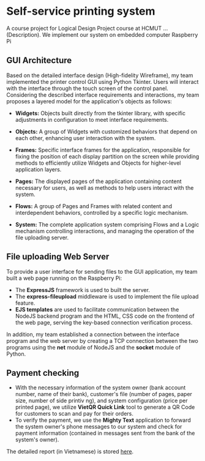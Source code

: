 # Self-service printing system
A course project for Logical Design Project course at HCMUT ... (Description). We implement our system on embedded computer Raspberry Pi

## GUI Architecture
Based on the detailed interface design (High-fidelity Wireframe), my team implemented the printer control GUI using Python Tkinter. Users will interact with the interface through the touch screen of the control panel. Considering the described interface requirements and interactions, my team proposes a layered model for the application's objects as follows:

- **Widgets:** Objects built directly from the tkinter library, with specific adjustments in configuration to meet interface requirements.

- **Objects:** A group of Widgets with customized behaviors that depend on each other, enhancing user interaction with the system.

- **Frames:** Specific interface frames for the application, responsible for fixing the position of each display partition on the screen while providing methods to efficiently utilize Widgets and Objects for higher-level application layers.

- **Pages:** The displayed pages of the application containing content necessary for users, as well as methods to help users interact with the system.

- **Flows:** A group of Pages and Frames with related content and interdependent behaviors, controlled by a specific logic mechanism.

- **System:** The complete application system comprising Flows and a Logic mechanism controlling interactions, and managing the operation of the file uploading server.

## File uploading Web Server
To provide a user interface for sending files to the GUI application, my team built a web page running on the Raspberry Pi:
- The **ExpressJS** framework is used to built the server.
- The **express-fileupload** middleware is used to implement the file upload feature.
- **EJS templates** are used to facilitate communication between the NodeJS backend program and the HTML, CSS code on the frontend of the web page, serving the key-based connection verification process.

In addition, my team established a connection between the interface program and the web server by creating a TCP connection between the two programs using the **net** module of NodeJS and the **socket** module of Python.

## Payment checking
- With the necessary information of the system owner (bank account number, name of their bank), customer's file (number of pages, paper size, number of side printiv ng), and system configuration (price per printed page), we utilize **VietQR Quick Link** tool to generate a QR Code for customers to scan and pay for their orders.
- To verify the payment, we use the **Mighty Text** application to forward the system owner's phone messages to our system and check for payment information (contained in messages sent from the bank of the system's owner).

The detailed report (in Vietnamese) is stored [here](https://github.com/NhatKhai352528/NightPanther/blob/main/doc/%5BCO3091%5D%20B%C3%A1o%20c%C3%A1o%20nghi%E1%BB%87m%20thu.pdf).

